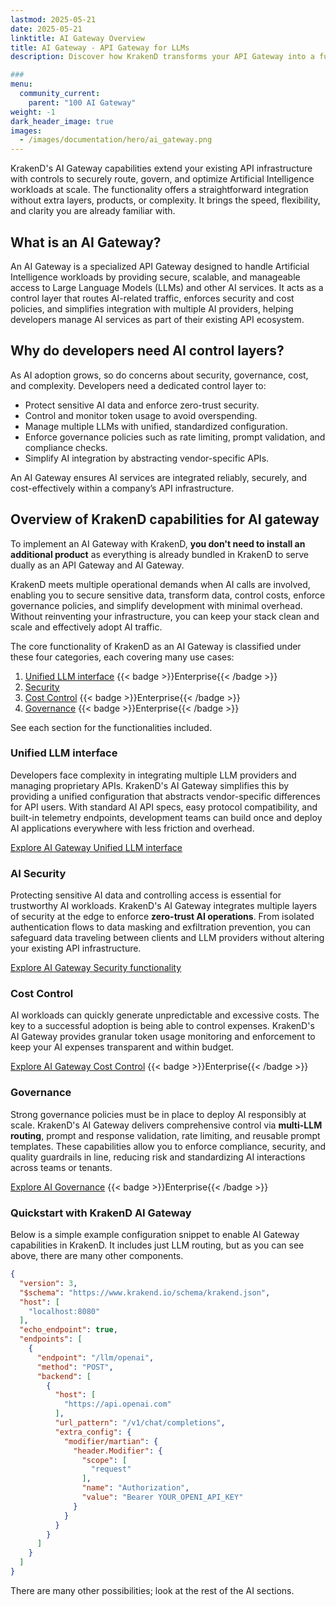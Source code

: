 ```yaml
---
lastmod: 2025-05-21
date: 2025-05-21
linktitle: AI Gateway Overview
title: AI Gateway - API Gateway for LLMs
description: Discover how KrakenD transforms your API Gateway into a full-featured AI Gateway, with token enforcement, multi-LLM orchestration, and LLM security.

###
menu:
  community_current:
    parent: "100 AI Gateway"
weight: -1
dark_header_image: true
images:
  - /images/documentation/hero/ai_gateway.png
---
```

KrakenD's AI Gateway capabilities extend your existing API infrastructure with controls to securely route, govern, and optimize Artificial Intelligence workloads at scale. The functionality offers a straightforward integration without extra layers, products, or complexity. It brings the speed, flexibility, and clarity you are already familiar with.

## What is an AI Gateway?
An AI Gateway is a specialized API Gateway designed to handle Artificial Intelligence workloads by providing secure, scalable, and manageable access to Large Language Models (LLMs) and other AI services. It acts as a control layer that routes AI-related traffic, enforces security and cost policies, and simplifies integration with multiple AI providers, helping developers manage AI services as part of their existing API ecosystem.

## Why do developers need AI control layers?
As AI adoption grows, so do concerns about security, governance, cost, and complexity. Developers need a dedicated control layer to:

- Protect sensitive AI data and enforce zero-trust security.
- Control and monitor token usage to avoid overspending.
- Manage multiple LLMs with unified, standardized configuration.
- Enforce governance policies such as rate limiting, prompt validation, and compliance checks.
- Simplify AI integration by abstracting vendor-specific APIs.

An AI Gateway ensures AI services are integrated reliably, securely, and cost-effectively within a company’s API infrastructure.

## Overview of KrakenD capabilities for AI gateway
To implement an AI Gateway with KrakenD, **you don't need to install an additional product** as everything is already bundled in KrakenD to serve dually as an API Gateway and AI Gateway.

KrakenD meets multiple operational demands when AI calls are involved, enabling you to secure sensitive data, transform data, control costs, enforce governance policies, and simplify development with minimal overhead. Without reinventing your infrastructure, you can keep your stack clean and scale and effectively adopt AI traffic.

The core functionality of KrakenD as an AI Gateway is classified under these four categories, each covering many use cases:

1. [Unified LLM interface](/docs/enterprise/ai-gateway/unified-llm-interface/) {{< badge >}}Enterprise{{< /badge >}}
2. [Security](/docs/ai-gateway/security/)
3. [Cost Control](/docs/enterprise/ai-gateway/budget-control/) {{< badge >}}Enterprise{{< /badge >}}
4. [Governance](/docs/enterprise/ai-gateway/governance/) {{< badge >}}Enterprise{{< /badge >}}

See each section for the functionalities included.

### Unified LLM interface
Developers face complexity in integrating multiple LLM providers and managing proprietary APIs. KrakenD's AI Gateway simplifies this by providing a unified configuration that abstracts vendor-specific differences for API users. With standard AI API specs, easy protocol compatibility, and built-in telemetry endpoints, development teams can build once and deploy AI applications everywhere with less friction and overhead.

[Explore AI Gateway Unified LLM interface](/docs/ai-gateway/unified-llm-interface/)

### AI Security
Protecting sensitive AI data and controlling access is essential for trustworthy AI workloads. KrakenD's AI Gateway integrates multiple layers of security at the edge to enforce **zero-trust AI operations**. From isolated authentication flows to data masking and exfiltration prevention, you can safeguard data traveling between clients and LLM providers without altering your existing API infrastructure.

[Explore AI Gateway Security functionality](/docs/ai-gateway/security/)

### Cost Control
AI workloads can quickly generate unpredictable and excessive costs. The key to a successful adoption is being able to control expenses. KrakenD's AI Gateway provides granular token usage monitoring and enforcement to keep your AI expenses transparent and within budget.

[Explore AI Gateway Cost Control](/docs/enterprise/ai-gateway/budget-control/) {{< badge >}}Enterprise{{< /badge >}}

### Governance
Strong governance policies must be in place to deploy AI responsibly at scale. KrakenD's AI Gateway delivers comprehensive control via **multi-LLM routing**, prompt and response validation, rate limiting, and reusable prompt templates. These capabilities allow you to enforce compliance, security, and quality guardrails in line, reducing risk and standardizing AI interactions across teams or tenants.

[Explore AI Governance](/docs/enterprise/ai-gateway/governance/) {{< badge >}}Enterprise{{< /badge >}}


### Quickstart with KrakenD AI Gateway
Below is a simple example configuration snippet to enable AI Gateway capabilities in KrakenD. It includes just LLM routing, but as you can see above, there are many other components.

```json
{
  "version": 3,
  "$schema": "https://www.krakend.io/schema/krakend.json",
  "host": [
    "localhost:8080"
  ],
  "echo_endpoint": true,
  "endpoints": [
    {
      "endpoint": "/llm/openai",
      "method": "POST",
      "backend": [
        {
          "host": [
            "https://api.openai.com"
          ],
          "url_pattern": "/v1/chat/completions",
          "extra_config": {
            "modifier/martian": {
              "header.Modifier": {
                "scope": [
                  "request"
                ],
                "name": "Authorization",
                "value": "Bearer YOUR_OPENI_API_KEY"
              }
            }
          }
        }
      ]
    }
  ]
}
```
There are many other possibilities; look at the rest of the AI sections.